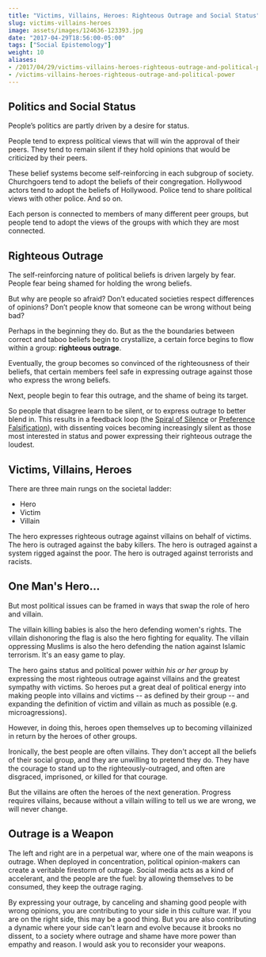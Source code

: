 ```yaml
---
title: "Victims, Villains, Heroes: Righteous Outrage and Social Status"
slug: victims-villains-heroes
image: assets/images/124636-123393.jpg
date: "2017-04-29T18:56:00-05:00"
tags: ["Social Epistemology"]
weight: 10
aliases:
- /2017/04/29/victims-villains-heroes-righteous-outrage-and-political-power/
- /victims-villains-heroes-righteous-outrage-and-political-power
---
```




## Politics and Social Status

People’s politics are partly driven by a desire for status.

People tend to express political views that will win the approval of their peers. They tend to remain silent if they hold opinions that would be criticized by their peers.

These belief systems become self-reinforcing in each subgroup of society. Churchgoers tend to adopt the beliefs of their congregation. Hollywood actors tend to adopt the beliefs of Hollywood. Police tend to share political views with other police. And so on.

Each person is connected to members of many different peer groups, but people tend to adopt the views of the groups with which they are most connected.

## Righteous Outrage

The self-reinforcing nature of political beliefs is driven largely by fear. People fear being shamed for holding the wrong beliefs.

But why are people so afraid? Don’t educated societies respect differences of opinions? Don’t people know that someone can be wrong without being bad?

Perhaps in the beginning they do. But as the the boundaries between correct and taboo beliefs begin to crystallize, a certain force begins to flow within a group: **righteous outrage**.

Eventually, the group becomes so convinced of the righteousness of their beliefs, that certain members feel safe in expressing outrage against those who express the wrong beliefs.

Next, people begin to fear this outrage, and the shame of being its target.

So people that disagree learn to be silent, or to express outrage to better blend in. This results in a feedback loop (the [Spiral of Silence](https://en.wikipedia.org/wiki/Spiral_of_silence) or [Preference Falsification](https://en.wikipedia.org/wiki/Preference_falsification#:~:text=Preference%20falsification%20is%20the%20act,odds%20with%20one's%20private%20preference)), with dissenting voices becoming increasingly silent as those most interested in status and power expressing their righteous outrage the loudest.


## Victims, Villains, Heroes

There are three main rungs on the societal ladder:

- Hero
- Victim
- Villain

The hero expresses righteous outrage against villains on behalf of victims. The hero is outraged against the baby killers. The hero is outraged against a system rigged against the poor. The hero is outraged against terrorists and racists.

## One Man's Hero...

But most political issues can be framed in ways that swap the role of hero and villain.

The villain killing babies is also the hero defending women's rights. The villain dishonoring the flag is also the hero fighting for equality. The villain oppressing Muslims is also the hero defending the nation against Islamic terrorism. It's an easy game to play.

The hero gains status and political power *within his or her group* by expressing the most righteous outrage against villains and the greatest sympathy with victims. So heroes put a great deal of political energy into making people into villains and victims -- as defined by their group -- and expanding the definition of victim and villain as much as possible (e.g. microagressions).

However, in doing this, heroes open themselves up to becoming villainized in return by the heroes of other groups.

Ironically, the best people are often villains. They don't accept all the beliefs of their social group, and they are unwilling to pretend they do. They have the courage to stand up to the righteously-outraged, and often are disgraced, imprisoned, or killed for that courage. 

But the villains are often the heroes of the next generation. Progress requires villains, because without a villain willing to tell us we are wrong, we will never change.

## Outrage is a Weapon

The left and right are in a perpetual war, where one of the main weapons is outrage. When deployed in concentration, political opinion-makers can create a veritable firestorm of outrage. Social media acts as a kind of accelerant, and the people are the fuel: by allowing themselves to be consumed, they keep the outrage raging.

By expressing your outrage, by canceling and shaming good people with wrong opinions, you are contributing to your side in this culture war. If you are on the right side, this may be a good thing. But you are also contributing a dynamic where your side can't learn and evolve because it brooks no dissent, to a society where outrage and shame have more power than empathy and reason. I would ask you to reconsider your weapons.
